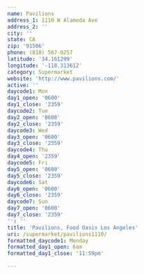 ```yaml
---
name: Pavilions
address_1: 1110 W Alameda Ave
address_2: ''
city: ''
state: CA
zip: '91506'
phone: (818) 567-0257
latitude: '34.161299'
longitude: '-118.313612'
category: Supermarket
website: 'http://www.pavilions.com/'
active: ''
daycode1: Mon
day1_open: '0600'
day1_close: '2359'
daycode2: Tue
day2_open: '0600'
day2_close: '2359'
daycode3: Wed
day3_open: '0600'
day3_close: '2359'
daycode4: Thu
day4_open: '2359'
daycode5: Fri
day5_open: '0600'
day5_close: '2359'
daycode6: Sat
day6_open: '0600'
day6_close: '2359'
daycode7: Sun
day7_open: '0600'
day7_close: '2359'
'': ''
title: 'Pavilions, Food Oasis Los Angeles'
uri: /supermarket/pavilions1110/
formatted_daycode1: Monday
formatted_day1_open: 6am
formatted_day1_close: '11:59pm'

---
```

